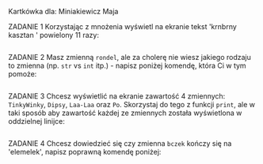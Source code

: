 Kartkówka dla:
Miniakiewicz Maja

ZADANIE 1
Korzystając z mnożenia wyświetl na ekranie tekst 'krnbrny kasztan ' powielony 11 razy:
```

```

ZADANIE 2
Masz zmienną `rondel`, ale za cholerę nie wiesz jakiego rodzaju to zmienna (np. `str` vs `int` itp.) - napisz poniżej komendę, która Ci w tym pomoże:
```

```

ZADANIE 3
Chcesz wyświetlić na ekranie zawartość 4 zmiennych: `TinkyWinky`, `Dipsy`, `Laa-Laa` oraz `Po`. Skorzystaj do tego z funkcji `print`, ale w taki sposób aby zawartość każdej ze zmiennych została wyświetlona w oddzielnej linijce:
```

```
ZADANIE 4
Chcesz dowiedzieć się czy zmienna `bczek` kończy się na 'elemelek', napisz poprawną komendę poniżej:
```

```


